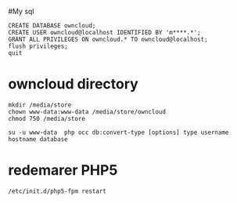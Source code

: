 

#My sql

~~~
CREATE DATABASE owncloud;
CREATE USER owncloud@localhost IDENTIFIED BY 'm****.*';
GRANT ALL PRIVILEGES ON owncloud.* TO owncloud@localhost;
flush privileges;
quit
~~~

# owncloud directory

~~~~
mkdir /media/store
chown www-data:www-data /media/store/owncloud
chmod 750 /media/store
~~~~

~~~
su -u www-data  php occ db:convert-type [options] type username hostname database
~~~

# redemarer PHP5

~~~
/etc/init.d/php5-fpm restart
~~~